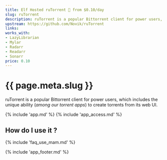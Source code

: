 ```yaml
---
title: Elf Hosted ruTorrent 🧝 from $0.10/day
slug: ruTorrent
description: ruTorrent is a popular Bittorrent client for power users, which includes the unique ability (among our torrent apps) to create torrents from its web UI.
upstream: https://github.com/Novik/ruTorrent
links:
works_with:
- LazyLibrarian
- Mylar
- Radarr
- Readarr
- Sonarr
price: 0.10
---
```


# {{ page.meta.slug }}

ruTorrent is a popular Bittorrent client for power users, which includes the unique ability (*among our torrent apps*) to create torrents from its web UI.

{% include 'app.md' %}
{% include 'app_access.md' %}

## How do I use it ?

{% include 'faq_use_mam.md' %}

{% include 'app_footer.md' %}
